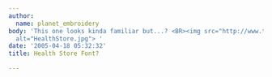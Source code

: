 ```yaml
---
author:
  name: planet_embroidery
body: 'This one looks kinda familiar but...? <BR><img src="http://www.typophile.com/cgibin/board-post.pl?action=posting_upload_form&what=show&img=69964"
  alt="HealthStore.jpg"> '
date: '2005-04-18 05:32:32'
title: Health Store Font?

---
```

